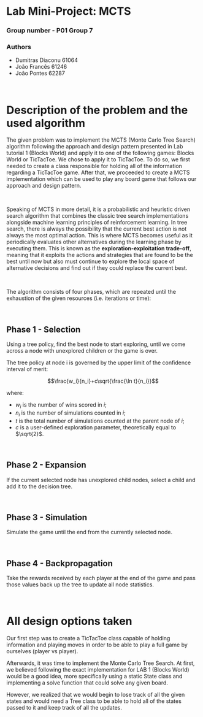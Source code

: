 # Lab Mini-Project: MCTS

### Group number - P01 Group 7

### Authors

- Dumitras Diaconu 61064
- João Francês 61246
- João Pontes 62287

</br>

# Description of the problem and the used algorithm

The given problem was to implement the MCTS (Monte Carlo Tree Search) algorithm following the approach and design pattern presented in Lab tutorial 1 (Blocks World) and apply it to one of the following games: Blocks World or TicTacToe. We chose to apply it to TicTacToe. To do so, we first needed to create a class responsible for holding all of the information regarding a TicTacToe game. After that, we proceeded to create a MCTS implementation which can be used to play any board game that follows our approach and design pattern.

</br>

Speaking of MCTS in more detail, it is a probabilistic and heuristic driven search algorithm that combines the classic tree search implementations alongside machine learning principles of reinforcement learning. In tree search, there is always the possibility that the current best action is not always the most optimal action. This is where MCTS becomes useful as it periodically evaluates other alternatives during the learning phase by executing them. This is known as the **exploration-exploitation trade-off**, meaning that it exploits the actions and strategies that are found to be the best until now but also must continue to explore the local space of alternative decisions and find out if they could replace the current best.

</br>

The algorithm consists of four phases, which are repeated until the exhaustion of the given resources (i.e. iterations or time):

</br>

## Phase 1 - Selection

Using a tree policy, find the best node to start exploring, until we come across a node with unexplored children or the game is over.

The tree policy at node i is governed by the upper limit of the confidence interval of merit:

$$\frac{w_i}{n_i}+c\sqrt{\frac{\ln t}{n_i}}$$

where:

- $w_i$ is the number of wins scored in $i$;
- $n_i$ is the number of simulations counted in $i$;
- $t$ is the total number of simulations counted at the parent node of $i$;
- $c$ is a user-defined exploration parameter, theoretically equal to $\sqrt{2}$.

</br>

## Phase 2 - Expansion

If the current selected node has unexplored child nodes, select a child and add it to the decision tree.

</br>

## Phase 3 - Simulation

Simulate the game until the end from the currently selected node.

</br>

## Phase 4 - Backpropagation

Take the rewards received by each player at the end of the game and pass those values back up the tree to update all node statistics.

</br>

# All design options taken

Our first step was to create a TicTacToe class capable of holding information and playing moves in order to be able to play a full game by ourselves (player vs player).

Afterwards, it was time to implement the Monte Carlo Tree Search. At first, we believed following the exact implementation for LAB 1 (Blocks World) would be a good idea, more specifically using a static State class and implementing a solve function that could solve any given board.

However, we realized that we would begin to lose track of all the given states and would need a Tree class to be able to hold all of the states passed to it and keep track of all the updates.